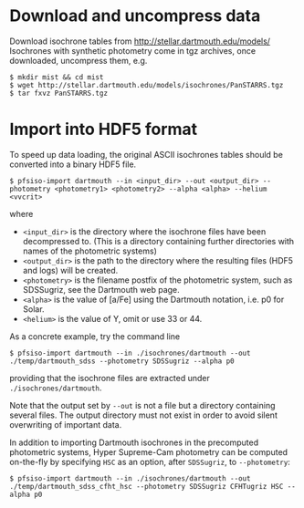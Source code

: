 # Download and uncompress data

Download isochrone tables from http://stellar.dartmouth.edu/models/
Isochrones with synthetic photometry come in tgz archives, once downloaded, uncompress them, e.g.

    $ mkdir mist && cd mist
    $ wget http://stellar.dartmouth.edu/models/isochrones/PanSTARRS.tgz
    $ tar fxvz PanSTARRS.tgz

# Import into HDF5 format

To speed up data loading, the original ASCII isochrones tables should be converted into a binary HDF5 file.

    $ pfsiso-import dartmouth --in <input_dir> --out <output_dir> --photometry <photometry1> <photometry2> --alpha <alpha> --helium <vvcrit>

where

* `<input_dir>` is the directory where the isochrone files have been decompressed to. (This is a directory containing further directories with names of the photometric systems)
* `<output_dir>` is the path to the directory where the resulting files (HDF5 and logs) will be created.
* `<photometry>` is the filename postfix of the photometric system, such as SDSSugriz, see the Dartmouth web page.
* `<alpha>` is the value of [a/Fe] using the Dartmouth notation, i.e. p0 for Solar.
* `<helium>` is the value of Y, omit or use 33 or 44.

As a concrete example, try the command line

    $ pfsiso-import dartmouth --in ./isochrones/dartmouth --out ./temp/dartmouth_sdss --photometry SDSSugriz --alpha p0

providing that the isochrone files are extracted under `./isochrones/dartmouth`.

Note that the output set by `--out` is not a file but a directory containing several files. The output directory must not exist in order to avoid silent overwriting of important data.

In addition to importing Dartmouth isochrones in the precomputed photometric systems, Hyper Supreme-Cam photometry can be computed on-the-fly by specifying `HSC` as an option, after `SDSSugriz`, to `--photometry`:

    $ pfsiso-import dartmouth --in ./isochrones/dartmouth --out ./temp/dartmouth_sdss_cfht_hsc --photometry SDSSugriz CFHTugriz HSC --alpha p0